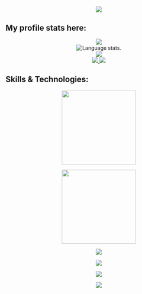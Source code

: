 <div align="center">
  <h1>
    <a href="https://github.com/dawidolko/dawidolko">
      <img src="https://readme-typing-svg.herokuapp.com?font=Fira+Code&weight=500&size=40&pause=1000&color=F7C213&center=true&vCenter=true&width=435&height=70&lines=Hi%2C+I'm+Cauã%F0%9F%91%8B">
    </a>
  </h1>
</div>

## **My profile stats here:**
<div align="center">
  <a href="https://github.com/caua-stack">
    <img src="http://github-profile-summary-cards.vercel.app/api/cards/profile-details?username=caua-stack&theme=slateorange" />
  </a>
  
  </div>
<div align="center">
  <img src="https://github-readme-stats.vercel.app/api/top-langs/?username=caua-stack&langs_count=8&theme=great-gatsby" alt="Language stats.">
</div>
<div align="center">
  <a href="https://github.com/caua-stack">
    <img src="https://github-readme-streak-stats.herokuapp.com?user=caua-stack&theme=rising-sun&hide_border=true&exclude_days=Sun" />
  </a>
  
</div>
  
<div align="center">
  <a href="https://github.com/caua-stack">
    <img src="http://github-profile-summary-cards.vercel.app/api/cards/stats?username=caua-stack&theme=slateorange" />
    <img src="http://github-profile-summary-cards.vercel.app/api/cards/most-commit-language?username=caua-stack&theme=slateorange" />
  </a>
</div>

## **Skills & Technologies:**
<div align="center">
  <p align="center">
    <img src="https://count.getloli.com/get/@dawidolko.github.readme" width="200"/>
  </p>
</div>
<div align="center">
  <p align="center">
    <img src="https://media.giphy.com/media/QssGEmpkyEOhBCb7e1/giphy.gif" width="200"/>
  </p>
</div>
<div align="center">
  <p align="center">
  <a href="https://github.com/dawidolko">
    <img src="https://img.shields.io/badge/Languages:-orange" />
  </a>
</p>
</div>
<div align="center">
  <p align="center">
  <a href="https://github.com/dawidolko?tab=repositories">
    <img src="https://skillicons.dev/icons?i=c,cpp,cs,java,py,css,html,js,php" />
  </a>
</p>
</div>
<div align="center">
  <p align="center">
  <a href="https://github.com/dawidolko">
    <img src="https://img.shields.io/badge/Development:-orange" />
  </a>
</p>
</div>
<div align="center">
  <p align="center">
  <a href="https://github.com/dawidolko?tab=repositories">
    <img src="https://skillicons.dev/icons?i=git,visualstudio,vscode,idea" /> 
  </a>
</p>
</div>
